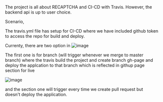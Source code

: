 The project is all about RECAPTCHA and CI-CD with Travis. However, the backend api is up to user choice.

Scenario, 

The travis.yml file has setup for CI-CD where we have included github token to access the repo for build and deploy. 


Currenty, there are two option in 
![image](https://user-images.githubusercontent.com/34715139/119087579-11335600-ba27-11eb-8ad2-ae974b086378.png)

The first one is for branch (will trigger whenever we merge to master branch) where the travis build the project and create branch gh-page and deploy the applcation to that branch which is reflected in githup page section for live


![image](https://user-images.githubusercontent.com/34715139/119087784-68392b00-ba27-11eb-97ea-9da0dd57bc04.png)

and the section one will trigger every time we create pull request but doesn't deploy the application.
